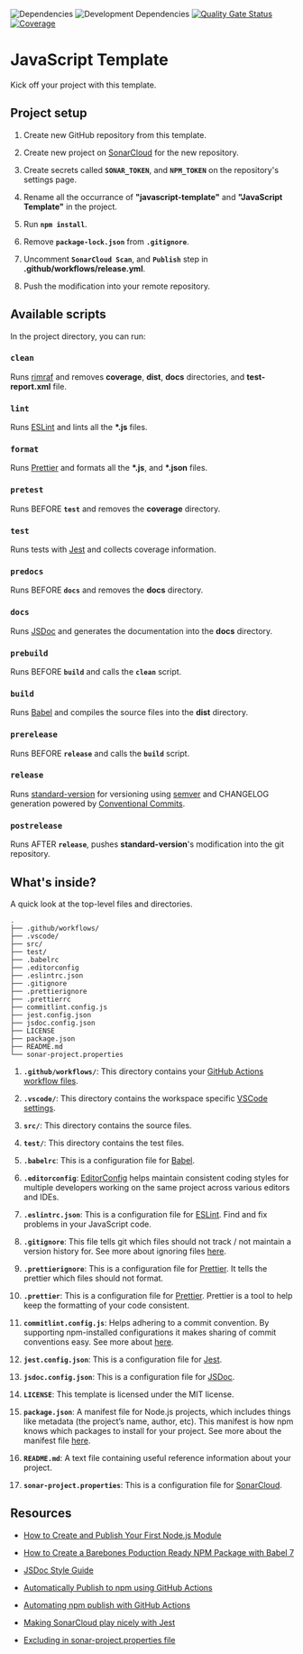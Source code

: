 ![Dependencies](https://david-dm.org/rdarida/javascript-template/status.svg) ![Development Dependencies](https://david-dm.org/rdarida/javascript-template/dev-status.svg) [![Quality Gate Status](https://sonarcloud.io/api/project_badges/measure?project=rdarida_javascript-template&metric=alert_status)](https://sonarcloud.io/dashboard?id=rdarida_javascript-template) [![Coverage](https://sonarcloud.io/api/project_badges/measure?project=rdarida_javascript-template&metric=coverage)](https://sonarcloud.io/dashboard?id=rdarida_javascript-template)

# JavaScript Template
Kick off your project with this template.

## Project setup
1. Create new GitHub repository from this template.

2. Create new project on [SonarCloud](https://sonarcloud.io/) for the new repository.

3. Create secrets called **`SONAR_TOKEN`**, and **`NPM_TOKEN`** on the repository's settings page.

4. Rename all the occurrance of **"javascript-template"** and **"JavaScript Template"** in the project.

5. Run **`npm install`**.

6. Remove **`package-lock.json`** from **`.gitignore`**.

7. Uncomment **`SonarCloud Scan`**, and **`Publish`** step in **.github/workflows/release.yml**.

8. Push the modification into your remote repository.


## Available scripts
In the project directory, you can run:

### `clean`
Runs [rimraf](https://www.npmjs.com/package/rimraf) and removes **coverage**, **dist**, **docs** directories, and **test-report.xml** file.

### `lint`
Runs [ESLint](https://eslint.org/) and lints all the **\*.js** files.

### `format`
Runs [Prettier](https://prettier.io/) and formats all the **\*.js**, and **\*.json** files.

### `pretest`
Runs BEFORE **`test`** and removes the **coverage** directory.

### `test`
Runs tests with [Jest](https://jestjs.io/docs/en/getting-started) and collects coverage information.

### `predocs`
Runs BEFORE **`docs`** and removes the **docs** directory.

### `docs`
Runs [JSDoc](https://jsdoc.app/) and generates the documentation into the **docs** directory.

### `prebuild`
Runs BEFORE **`build`** and calls the **`clean`** script.

### `build`
Runs [Babel](https://babeljs.io/) and compiles the source files into the **dist** directory.

### `prerelease`
Runs BEFORE **`release`** and calls the **`build`** script.

### `release`
Runs [standard-version](https://github.com/conventional-changelog/standard-version/) for versioning using [semver](https://semver.org/) and CHANGELOG generation powered by [Conventional Commits](https://conventionalcommits.org).

### `postrelease`
Runs AFTER **`release`**, pushes **standard-version**'s modification into the git repository.

## What's inside?
A quick look at the top-level files and directories.

    .
    ├── .github/workflows/
    ├── .vscode/
    ├── src/
    ├── test/
    ├── .babelrc
    ├── .editorconfig
    ├── .eslintrc.json
    ├── .gitignore
    ├── .prettierignore
    ├── .prettierrc
    ├── commitlint.config.js
    ├── jest.config.json
    ├── jsdoc.config.json
    ├── LICENSE
    ├── package.json
    ├── README.md
    └── sonar-project.properties

1. **`.github/workflows/`**: This directory contains your [GitHub Actions](https://docs.github.com/en/free-pro-team@latest/actions) [workflow files](https://docs.github.com/en/free-pro-team@latest/actions/reference/workflow-syntax-for-github-actions).

2. **`.vscode/`**: This directory contains the workspace specific [VSCode settings](https://code.visualstudio.com/docs/getstarted/settings).

3. **`src/`**: This directory contains the source files.

4. **`test/`**: This directory contains the test files.

5. **`.babelrc`**: This is a configuration file for [Babel](https://babeljs.io/docs/en/config-files).

6. **`.editorconfig`**: [EditorConfig](https://editorconfig-specification.readthedocs.io/en/latest/#supported-pairs) helps maintain consistent coding styles for multiple developers working on the same project across various editors and IDEs.

7. **`.eslintrc.json`**: This is a configuration file for [ESLint](https://eslint.org/). Find and fix problems in your JavaScript code.

8. **`.gitignore`**: This file tells git which files should not track / not maintain a version history for. See more about ignoring files [here](https://help.github.com/articles/ignoring-files/).

9. **`.prettierignore`**: This is a configuration file for [Prettier](https://prettier.io/). It tells the prettier which files should not format.

10. **`.prettier`**: This is a configuration file for [Prettier](https://prettier.io/). Prettier is a tool to help keep the formatting of your code consistent.

11. **`commitlint.config.js`**: Helps adhering to a commit convention. By supporting npm-installed configurations it makes sharing of commit conventions easy. See more about [here](https://commitlint.js.org).

12. **`jest.config.json`**: This is a configuration file for [Jest](https://jestjs.io/).

13. **`jsdoc.config.json`**: This is a configuration file for [JSDoc](https://jsdoc.app/).

14. **`LICENSE`**: This template is licensed under the MIT license.

15. **`package.json`**: A manifest file for Node.js projects, which includes things like metadata (the project’s name, author, etc). This manifest is how npm knows which packages to install for your project. See more about the manifest file [here](https://docs.npmjs.com/cli/v6/configuring-npm/package-json).

16. **`README.md`**: A text file containing useful reference information about your project.

17. **`sonar-project.properties`**: This is a configuration file for [SonarCloud](https://sonarcloud.io).


## Resources

- [How to Create and Publish Your First Node.js Module](https://codeburst.io/how-to-create-and-publish-your-first-node-js-module-444e7585b738)

- [How to Create a Barebones Poduction Ready NPM Package with Babel 7](https://medium.com/@aleklordhurst/how-to-create-a-barebones-production-ready-npm-package-with-babel-7-f6a0570543d3)

- [JSDoc Style Guide](https://github.com/shri/JSDoc-Style-Guide)

- [Automatically Publish to npm using GitHub Actions](https://sergiodxa.com/articles/github-actions-npm-publish)

- [Automating npm publish with GitHub Actions](https://www.youtube.com/watch?v=exhlcvCs6yw)

- [Making SonarCloud play nicely with Jest](https://medium.com/@daendersby/making-sonarcloud-play-nicely-with-jest-fa271f559024)

- [Excluding in sonar-project.properties file](https://stackoverflow.com/questions/39115582/directory-excluding-in-sonar-project-properties-file-doesnt-work-for-me)
